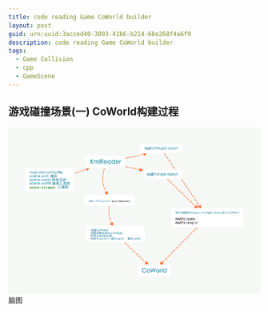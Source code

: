 ```yaml
---
title: code reading Game CoWorld builder
layout: post
guid: urn:uuid:3acced40-3093-41b6-b214-68e268f4a6f9
description: code reading Game CoWorld builder
tags:
  - Game Collision
  - cpp
  - GameScene
---
```



## 游戏碰撞场景(一) CoWorld构建过程
<img src="static/img/coworld.png">脑图</img>
